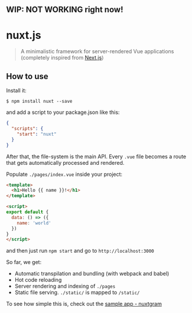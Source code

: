 ## WIP: NOT WORKING right now!

# nuxt.js
>A minimalistic framework for server-rendered Vue applications (completely inspired from [Next.js](https://github.com/zeit/next.js))

## How to use

Install it:

```
$ npm install nuxt --save
```

and add a script to your package.json like this:

```json
{
  "scripts": {
    "start": "nuxt"
  }
}
```

After that, the file-system is the main API. Every `.vue` file becomes a route that gets automatically processed and rendered.

Populate `./pages/index.vue` inside your project:

```html
<template>
  <h1>Hello {{ name }}!</h1>
</template>

<script>
export default {
  data: () => ({
    name: 'world'
  })
}
</script>
```

and then just run `npm start` and go to `http://localhost:3000`

So far, we get:

- Automatic transpilation and bundling (with webpack and babel)
- Hot code reloading
- Server rendering and indexing of `./pages`
- Static file serving. `./static/` is mapped to `/static/`

To see how simple this is, check out the [sample app - nuxtgram](https://github.com/atinux/nuxtgram)
